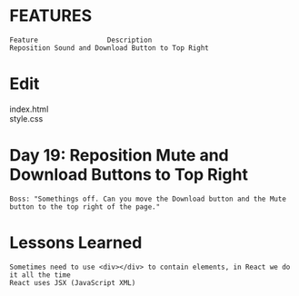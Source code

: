 # FEATURES
```
Feature	                Description
Reposition Sound and Download Button to Top Right
```

# Edit
index.html<br>
style.css

# Day 19: Reposition Mute and Download Buttons to Top Right
```
Boss: "Somethings off. Can you move the Download button and the Mute button to the top right of the page."
```

# Lessons Learned
```
Sometimes need to use <div></div> to contain elements, in React we do it all the time
React uses JSX (JavaScript XML)
```